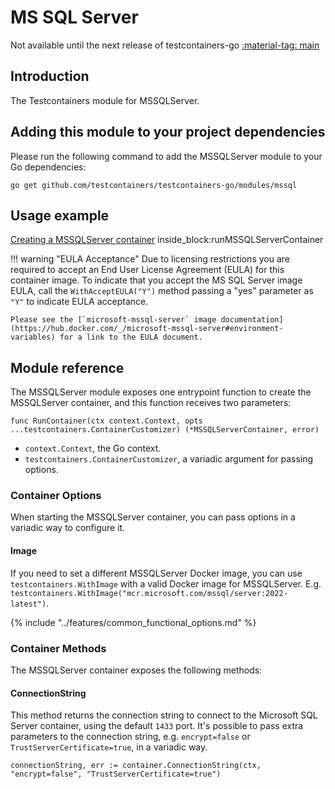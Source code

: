 # MS SQL Server

Not available until the next release of testcontainers-go <a href="https://github.com/testcontainers/testcontainers-go"><span class="tc-version">:material-tag: main</span></a>

## Introduction

The Testcontainers module for MSSQLServer.

## Adding this module to your project dependencies

Please run the following command to add the MSSQLServer module to your Go dependencies:

```
go get github.com/testcontainers/testcontainers-go/modules/mssql
```

## Usage example

<!--codeinclude-->

[Creating a MSSQLServer container](../../modules/mssql/examples_test.go) inside_block:runMSSQLServerContainer

<!--/codeinclude-->

!!! warning "EULA Acceptance"
    Due to licensing restrictions you are required to accept an End User License Agreement (EULA) for this container image. To indicate that you accept the MS SQL Server image EULA, call the `WithAcceptEULA("Y")` method passing a "yes" parameter as `"Y"` to indicate EULA acceptance.
    
    Please see the [`microsoft-mssql-server` image documentation](https://hub.docker.com/_/microsoft-mssql-server#environment-variables) for a link to the EULA document.

## Module reference

The MSSQLServer module exposes one entrypoint function to create the MSSQLServer container, and this function receives two parameters:

```golang
func RunContainer(ctx context.Context, opts ...testcontainers.ContainerCustomizer) (*MSSQLServerContainer, error)
```

- `context.Context`, the Go context.
- `testcontainers.ContainerCustomizer`, a variadic argument for passing options.

### Container Options

When starting the MSSQLServer container, you can pass options in a variadic way to configure it.

#### Image

If you need to set a different MSSQLServer Docker image, you can use `testcontainers.WithImage` with a valid Docker image
for MSSQLServer. E.g. `testcontainers.WithImage("mcr.microsoft.com/mssql/server:2022-latest")`.

{% include "../features/common_functional_options.md" %}

### Container Methods

The MSSQLServer container exposes the following methods:

#### ConnectionString

This method returns the connection string to connect to the Microsoft SQL Server container, using the default `1433` port.
It's possible to pass extra parameters to the connection string, e.g. `encrypt=false` or `TrustServerCertificate=true`, in a variadic way.

```golang
connectionString, err := container.ConnectionString(ctx, "encrypt=false", "TrustServerCertificate=true")
```
